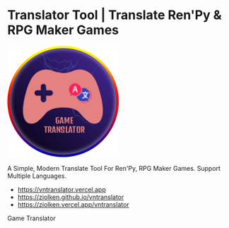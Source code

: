 # Translator Tool | Translate Ren'Py & RPG Maker Games

<p align="left">
  <img src="https://raw.githubusercontent.com/ZiolKen/vntranslator/main/assets/logo.png" alt="Image" width="50%" />
</p>

A Simple, Modern Translate Tool For Ren'Py, RPG Maker Games. Support Multiple Languages.

- https://vntranslator.vercel.app
- https://ziolken.github.io/vntranslator
- https://ziolken.vercel.app/vntranslator

Game Translator